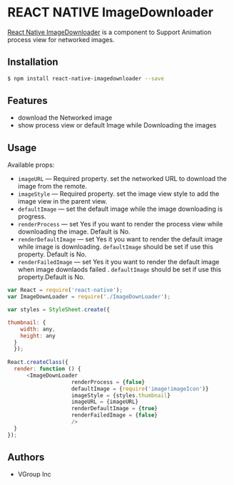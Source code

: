 # REACT NATIVE ImageDownloader

 [React Native ImageDownloader](https://github.com/TroyVGroup/react-native-ImageDownLoader) is a component to Support Animation process view for networked images.

## Installation

```bash
$ npm install react-native-imagedownloader --save
```

## Features

  - download the Networked image 
  - show process view or default Image while Downloading the images
 
## Usage

Available props:

* `imageURL` — Required property. set the networked URL to download the image from the remote. 
* `imageStyle` — Required property. set the image view style to add the image view in the parent view.
* `defaultImage` — set the default image while the image downloading is progress.
* `renderProcess` — set Yes if you want to render the process view while downloading the image. Default is No.
* `renderDefaultImage` — set Yes it you want to render the default image while image is downloading. `defaultImage` should be set if use this property. Default is No. 
* `renderFailedImage` — set Yes it you want to render the default image when image downlaods failed . `defaultImage` should be set if use this property.Default is No. 


```javascript
var React = require('react-native');
var ImageDownLoader = require('./ImageDownLoader');

var styles = StyleSheet.create({

thumbnail: {
    width: any, 
    height: any
  }
  });
  
React.createClass({
  render: function () {
      <ImageDownLoader
                    renderProcess = {false}
                    defaultImage = {require('image!imageIcon')}
                    imageStyle = {styles.thumbnail}
                    imageURL = {imageURL}
                    renderDefaultImage = {true}
                    renderFailedImage = {false}
                    />
  }
});
```



## Authors

  * VGroup Inc

